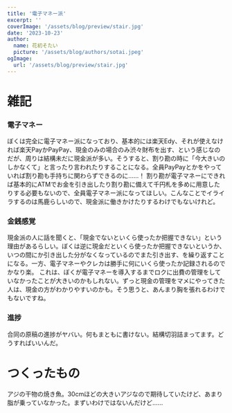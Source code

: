 ```yaml
---
title: '電子マネー派'
excerpt: ''
coverImage: '/assets/blog/preview/stair.jpg'
date: '2023-10-23'
author:
  name: 花初そたい
  picture: '/assets/blog/authors/sotai.jpeg'
ogImage:
  url: '/assets/blog/preview/stair.jpg'
---
```

# 雑記
### 電子マネー
ぼくは完全に電子マネー派になっており、基本的には楽天Edy、それが使えなければ楽天PayかPayPay、現金のみの場合のみ渋々財布を出す、という感じなのだが、周りは結構未だに現金派が多い。そうすると、割り勘の時に「今大きいのしかなくて」と言ったり言われたりすることになる。全員PayPayとかをやっていれば割り勘も手持ちに関わらずできるのに……！
割り勘が電子マネーにできれば基本的にATMでお金を引き出したり割り勘に備えて千円札を多めに用意したりする必要もないので、全員電子マネー派になってほしい。こんなことでイライラするのは馬鹿らしいので、現金派に働きかけたりするわけでもないけれど。

### 金銭感覚
現金派の人に話を聞くと、「現金でないといくら使ったか把握できない」という理由があるらしい。ぼくは逆に現金だといくら使ったか把握できないというか、いつの間にか引き出した分がなくなっているのでまた引き出す、を繰り返すことになる。一方、電子マネーやクレカは勝手に何にいくら使ったか記録されるのでかなり楽。
これは、ぼくが電子マネーを導入するまでロクに出費の管理をしていなかったことが大きいのかもしれない。ずっと現金の管理をマメにやってきた人は、現金の方がわかりやすいのかも。そう思うと、あんまり胸を張れるわけでもないですね。

### 進捗
合同の原稿の進捗がヤバい。何もまともに書けない。結構切羽詰まってます。どうすればいいんだ。

# つくったもの
アジの干物の焼き魚。30cmほどの大きいアジなので期待していたけど、あまり脂が乗っていなかった。まずいわけではないんだけど……